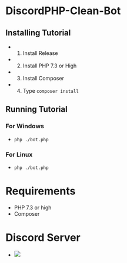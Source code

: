 # DiscordPHP-Clean-Bot
## Installing Tutorial
* 1. Install Release
* 2. Install PHP 7.3 or High
* 3. Install Composer
* 4. Type `composer install`
## Running Tutorial
### For Windows
* `php ./bot.php`
### For Linux
* `php ./bot.php`
# Requirements
* PHP 7.3 or high
* Composer
# Discord Server
* <a href="https://discord.gg/YM9cuQdAGy"><img src="https://img.shields.io/discord/115233111977099271?label=Discord"></a>